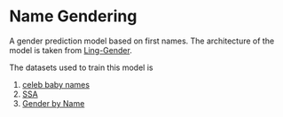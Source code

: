 # Name Gendering
A gender prediction model based on first names. The architecture of the model is
taken from [Ling-Gender](https://github.com/ksdkamesh99/Ling-Gender). 

The datasets used to train this model is
1. [celeb baby names](https://github.com/jcbain/celeb_baby_names/blob/master/data/NationalNames.csv)
2. [SSA](https://www.ssa.gov/oact/babynames/limits.html)
3. [Gender by Name](https://data.world/howarder/gender-by-name)
